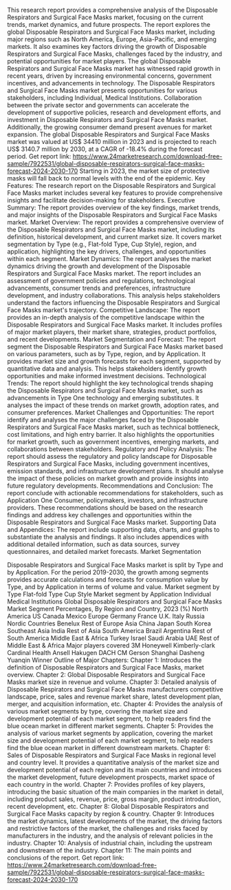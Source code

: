 This research report provides a comprehensive analysis of the Disposable Respirators and Surgical Face Masks market, focusing on the current trends, market dynamics, and future prospects. The report explores the global Disposable Respirators and Surgical Face Masks market, including major regions such as North America, Europe, Asia-Pacific, and emerging markets. It also examines key factors driving the growth of Disposable Respirators and Surgical Face Masks, challenges faced by the industry, and potential opportunities for market players.
The global Disposable Respirators and Surgical Face Masks market has witnessed rapid growth in recent years, driven by increasing environmental concerns, government incentives, and advancements in technology. The Disposable Respirators and Surgical Face Masks market presents opportunities for various stakeholders, including Individual, Medical Institutions. Collaboration between the private sector and governments can accelerate the development of supportive policies, research and development efforts, and investment in Disposable Respirators and Surgical Face Masks market. Additionally, the growing consumer demand present avenues for market expansion.
The global Disposable Respirators and Surgical Face Masks market was valued at US$ 34410 million in 2023 and is projected to reach US$ 3140.7 million by 2030, at a CAGR of -18.4% during the forecast period.
Get report link: https://www.24marketresearch.com/download-free-sample/7922531/global-disposable-respirators-surgical-face-masks-forecast-2024-2030-170
Starting in 2023, the market size of protective masks will fall back to normal levels with the end of the epidemic.
Key Features:
The research report on the Disposable Respirators and Surgical Face Masks market includes several key features to provide comprehensive insights and facilitate decision-making for stakeholders.
Executive Summary: The report provides overview of the key findings, market trends, and major insights of the Disposable Respirators and Surgical Face Masks market.
Market Overview: The report provides a comprehensive overview of the Disposable Respirators and Surgical Face Masks market, including its definition, historical development, and current market size. It covers market segmentation by Type (e.g., Flat-fold Type, Cup Style), region, and application, highlighting the key drivers, challenges, and opportunities within each segment.
Market Dynamics: The report analyses the market dynamics driving the growth and development of the Disposable Respirators and Surgical Face Masks market. The report includes an assessment of government policies and regulations, technological advancements, consumer trends and preferences, infrastructure development, and industry collaborations. This analysis helps stakeholders understand the factors influencing the Disposable Respirators and Surgical Face Masks market's trajectory.
Competitive Landscape: The report provides an in-depth analysis of the competitive landscape within the Disposable Respirators and Surgical Face Masks market. It includes profiles of major market players, their market share, strategies, product portfolios, and recent developments.
Market Segmentation and Forecast: The report segment the Disposable Respirators and Surgical Face Masks market based on various parameters, such as by Type, region, and by Application. It provides market size and growth forecasts for each segment, supported by quantitative data and analysis. This helps stakeholders identify growth opportunities and make informed investment decisions.
Technological Trends: The report should highlight the key technological trends shaping the Disposable Respirators and Surgical Face Masks market, such as advancements in Type One technology and emerging substitutes. It analyses the impact of these trends on market growth, adoption rates, and consumer preferences.
Market Challenges and Opportunities: The report identify and analyses the major challenges faced by the Disposable Respirators and Surgical Face Masks market, such as technical bottleneck, cost limitations, and high entry barrier. It also highlights the opportunities for market growth, such as government incentives, emerging markets, and collaborations between stakeholders.
Regulatory and Policy Analysis: The report should assess the regulatory and policy landscape for Disposable Respirators and Surgical Face Masks, including government incentives, emission standards, and infrastructure development plans. It should analyse the impact of these policies on market growth and provide insights into future regulatory developments.
Recommendations and Conclusion: The report conclude with actionable recommendations for stakeholders, such as Application One Consumer, policymakers, investors, and infrastructure providers. These recommendations should be based on the research findings and address key challenges and opportunities within the Disposable Respirators and Surgical Face Masks market.
Supporting Data and Appendices: The report include supporting data, charts, and graphs to substantiate the analysis and findings. It also includes appendices with additional detailed information, such as data sources, survey questionnaires, and detailed market forecasts.
Market Segmentation

Disposable Respirators and Surgical Face Masks market is split by Type and by Application. For the period 2019-2030, the growth among segments provides accurate calculations and forecasts for consumption value by Type, and by Application in terms of volume and value.
Market segment by Type
Flat-fold Type
Cup Style
Market segment by Application
Individual
Medical Institutions
Global Disposable Respirators and Surgical Face Masks Market Segment Percentages, By Region and Country, 2023 (%)
North America
US
Canada
Mexico
Europe
Germany
France
U.K.
Italy
Russia
Nordic Countries
Benelux
Rest of Europe
Asia
China
Japan
South Korea
Southeast Asia
India
Rest of Asia
South America
Brazil
Argentina
Rest of South America
Middle East & Africa
Turkey
Israel
Saudi Arabia
UAE
Rest of Middle East & Africa
Major players covered
3M
Honeywell
Kimberly-clark
Cardinal Health
Ansell
Hakugen
DACH
CM
Gerson
Shanghai Dasheng
Yuanqin
Winner
Outline of Major Chapters:
Chapter 1: Introduces the definition of Disposable Respirators and Surgical Face Masks, market overview.
Chapter 2: Global Disposable Respirators and Surgical Face Masks market size in revenue and volume.
Chapter 3: Detailed analysis of Disposable Respirators and Surgical Face Masks manufacturers competitive landscape, price, sales and revenue market share, latest development plan, merger, and acquisition information, etc.
Chapter 4: Provides the analysis of various market segments by type, covering the market size and development potential of each market segment, to help readers find the blue ocean market in different market segments.
Chapter 5: Provides the analysis of various market segments by application, covering the market size and development potential of each market segment, to help readers find the blue ocean market in different downstream markets.
Chapter 6: Sales of Disposable Respirators and Surgical Face Masks in regional level and country level. It provides a quantitative analysis of the market size and development potential of each region and its main countries and introduces the market development, future development prospects, market space of each country in the world.
Chapter 7: Provides profiles of key players, introducing the basic situation of the main companies in the market in detail, including product sales, revenue, price, gross margin, product introduction, recent development, etc.
Chapter 8: Global Disposable Respirators and Surgical Face Masks capacity by region & country.
Chapter 9: Introduces the market dynamics, latest developments of the market, the driving factors and restrictive factors of the market, the challenges and risks faced by manufacturers in the industry, and the analysis of relevant policies in the industry.
Chapter 10: Analysis of industrial chain, including the upstream and downstream of the industry.
Chapter 11: The main points and conclusions of the report.
Get report link: https://www.24marketresearch.com/download-free-sample/7922531/global-disposable-respirators-surgical-face-masks-forecast-2024-2030-170
